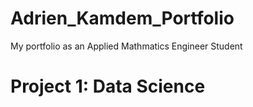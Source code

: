 # Adrien_Kamdem_Portfolio
My portfolio as an Applied Mathmatics Engineer Student 

# Project 1: Data Science
